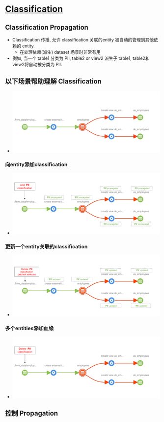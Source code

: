 # [Classification](http://atlas.apache.org/#/ClassificationPropagation)

## Classification Propagation

- Classification 传播, 允许 classification 关联的entity 被自动的管理到其他依赖的 entity.
    - 在处理依赖(派生) dataset 场景时非常有用
- 例如, 当一个 table1 分类为 PII, table2 or view2 派生子 table1, table2和view2将自动被分类为 PII.

## 以下场景帮助理解 Classification

- ![avatar](images/classification-propagation-1.png)

### 向entity添加classification

- ![avatar](images/classification-propagation-2.png)

### 更新一个entity关联的classification

- ![avatar](images/classification-propagation-3.png)

### 多个entities添加血缘

- ![avatar](images/classification-propagation-4.png)


## 控制 Propagation